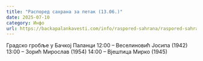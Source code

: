 ```yaml
---
title: "Распоред сахрана за петак (13.06.)"
date: 2025-07-10
category: Инфо
url: https://backapalankavesti.com/info/raspored-sahrana/raspored-sahrana-za-petak-13-06/
---
```


Градско гробље у Бачкој Паланци
12:00 – Веселиновић Јосипа (1942)
13:00 – Зорић Мирослав (1954)
14:00 – Вјештица Мирко (1945)
